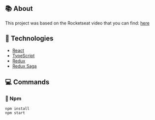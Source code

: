 ## :books: About
This project was based on the Rocketseat video that you can find: <a target="_blank" href="https://www.youtube.com/watch?v=OXxul6AvXNs">here</a>

## :rocket: Technologies
- [React](https://reactjs.org)
- [TypeScript](https://www.typescriptlang.org/)
- [Redux](https://redux.js.org/)
- [Redux Saga](https://redux-saga.js.org/)

## :computer: Commands 
### :memo: Npm
```npm
npm install
npm start
```
